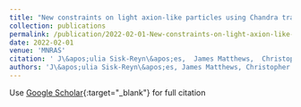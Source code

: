 ```yaml
---
title: "New constraints on light axion-like particles using Chandra transmission grating spectroscopy of the powerful cluster-hosted quasar H1821+643"
collection: publications
permalink: /publication/2022-02-01-New-constraints-on-light-axion-like-particles-using-Chandra-transmission-grating-spectroscopy-of-the-powerful-cluster-hosted-quasar-H1821643
date: 2022-02-01
venue: 'MNRAS'
citation: ' J\&apos;ulia Sisk-Reyn\&apos;es,  James Matthews,  Christopher Reynolds,  Helen Russell,  Robyn Smith,  M. Marsh, &quot;New constraints on light axion-like particles using Chandra transmission grating spectroscopy of the powerful cluster-hosted quasar H1821+643.&quot; MNRAS, 2022.'
authors: 'J\&apos;ulia Sisk-Reyn\&apos;es, James Matthews, Christopher Reynolds, Helen Russell, Robyn Smith, M. Marsh, '
---
```

Use [Google Scholar](https://scholar.google.com/scholar?q=New+constraints+on+light+axion+like+particles+using+Chandra+transmission+grating+spectroscopy+of+the+powerful+cluster+hosted+quasar+H1821+643){:target="_blank"} for full citation